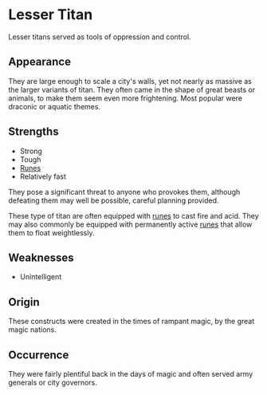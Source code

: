 # Lesser Titan
Lesser titans served as tools of oppression and control. 

## Appearance
They are large enough to scale a city's walls, yet not nearly as massive as the larger variants of titan. They often came in the shape of great beasts or animals, to make them seem even more frightening. Most popular were draconic or aquatic themes. 

## Strengths
* Strong
* Tough
* [Runes](../../magic/runes)
* Relatively fast

They pose a significant threat to anyone who provokes them, although defeating them may well be possible, careful planning provided. 

These type of titan are often equipped with [runes](../../magic/runes) to cast fire and acid. They may also commonly be equipped with permanently active [runes](../../magic/runes) that allow them to float weightlessly. 

## Weaknesses
* Unintelligent

## Origin
These constructs were created in the times of rampant magic, by the great magic nations. 

## Occurrence
They were fairly plentiful back in the days of magic and often served army generals or city governors. 